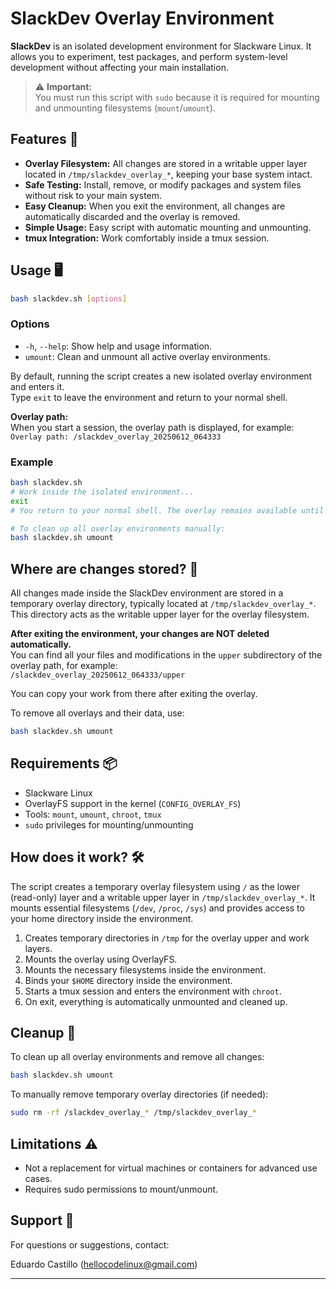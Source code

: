 # SlackDev Overlay Environment

**SlackDev** is an isolated development environment for Slackware Linux. It allows you to experiment, test packages, and perform system-level development without affecting your main installation.

> ⚠️ **Important:**  
> You must run this script with `sudo` because it is required for mounting and unmounting filesystems (`mount`/`umount`).

## Features 🚀

- **Overlay Filesystem:** All changes are stored in a writable upper layer located in `/tmp/slackdev_overlay_*`, keeping your base system intact.
- **Safe Testing:** Install, remove, or modify packages and system files without risk to your main system.
- **Easy Cleanup:** When you exit the environment, all changes are automatically discarded and the overlay is removed.
- **Simple Usage:** Easy script with automatic mounting and unmounting.
- **tmux Integration:** Work comfortably inside a tmux session.

## Usage 🖥️

```bash
bash slackdev.sh [options]
```

### Options

- `-h`, `--help`: Show help and usage information.
- `umount`: Clean and unmount all active overlay environments.

By default, running the script creates a new isolated overlay environment and enters it.  
Type `exit` to leave the environment and return to your normal shell.

**Overlay path:**  
When you start a session, the overlay path is displayed, for example:  
`Overlay path: /slackdev_overlay_20250612_064333`

### Example

```bash
bash slackdev.sh
# Work inside the isolated environment...
exit
# You return to your normal shell. The overlay remains available until you unmount it.

# To clean up all overlay environments manually:
bash slackdev.sh umount
```

## Where are changes stored? 💾

All changes made inside the SlackDev environment are stored in a temporary overlay directory, typically located at `/tmp/slackdev_overlay_*`.  
This directory acts as the writable upper layer for the overlay filesystem.

**After exiting the environment, your changes are NOT deleted automatically.**  
You can find all your files and modifications in the `upper` subdirectory of the overlay path, for example:  
`/slackdev_overlay_20250612_064333/upper`

You can copy your work from there after exiting the overlay.

To remove all overlays and their data, use:
```bash
bash slackdev.sh umount
```

## Requirements 📦

- Slackware Linux
- OverlayFS support in the kernel (`CONFIG_OVERLAY_FS`)
- Tools: `mount`, `umount`, `chroot`, `tmux`
- `sudo` privileges for mounting/unmounting

## How does it work? 🛠️

The script creates a temporary overlay filesystem using `/` as the lower (read-only) layer and a writable upper layer in `/tmp/slackdev_overlay_*`. It mounts essential filesystems (`/dev`, `/proc`, `/sys`) and provides access to your home directory inside the environment.

1. Creates temporary directories in `/tmp` for the overlay upper and work layers.
2. Mounts the overlay using OverlayFS.
3. Mounts the necessary filesystems inside the environment.
4. Binds your `$HOME` directory inside the environment.
5. Starts a tmux session and enters the environment with `chroot`.
6. On exit, everything is automatically unmounted and cleaned up.

## Cleanup 🧹

To clean up all overlay environments and remove all changes:

```bash
bash slackdev.sh umount
```

To manually remove temporary overlay directories (if needed):

```bash
sudo rm -rf /slackdev_overlay_* /tmp/slackdev_overlay_*
```

## Limitations ⚠️

- Not a replacement for virtual machines or containers for advanced use cases.
- Requires sudo permissions to mount/unmount.

## Support 💬

For questions or suggestions, contact:

Eduardo Castillo (<hellocodelinux@gmail.com>)

---

